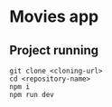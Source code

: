 # Movies app

## Project running

```
git clone <cloning-url>
cd <repository-name>
npm i
npm run dev
```
